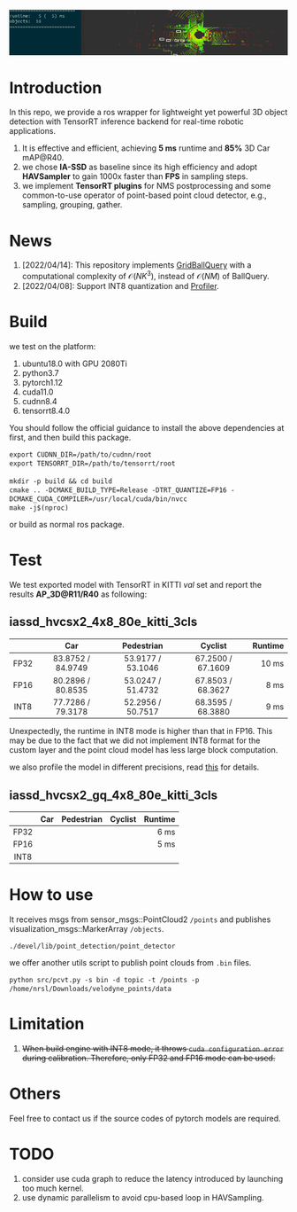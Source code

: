 ![](doc/demo.gif)
# Introduction

In this repo, we provide a ros wrapper for lightweight yet powerful 3D object detection with TensorRT inference backend for real-time robotic applications. 
1. It is effective and efficient, achieving **5 ms** runtime and **85%** 3D Car mAP@R40.
2. we chose **IA-SSD** as baseline since its high efficiency and adopt **HAVSampler** to gain 1000x faster than **FPS** in sampling steps.
3. we implement **TensorRT plugins** for NMS postprocessing and some common-to-use operator of point-based point cloud detector, e.g., sampling, grouping, gather.

# News
1. \[2022/04/14\]: This repository implements [GridBallQuery](doc/gridballquery.md) with a computational complexity of $\mathcal{O}(NK^3)$, instead of $\mathcal{O}(NM)$ of BallQuery. 
1. \[2022/04/08\]: Support INT8 quantization and [Profiler](doc/profile.md).
# Build
we test on the platform:

1. ubuntu18.0 with GPU 2080Ti
2. python3.7
3. pytorch1.12
4. cuda11.0
5. cudnn8.4
6. tensorrt8.4.0

You should follow the official guidance to install the above dependencies at first, and then build this package.
```shell
export CUDNN_DIR=/path/to/cudnn/root
export TENSORRT_DIR=/path/to/tensorrt/root

mkdir -p build && cd build
cmake .. -DCMAKE_BUILD_TYPE=Release -DTRT_QUANTIZE=FP16 -DCMAKE_CUDA_COMPILER=/usr/local/cuda/bin/nvcc
make -j$(nproc)
```
or build as normal ros package.

# Test
We test exported model with TensorRT in KITTI _val_ set and report the results **AP_3D@R11/R40** as following:
## iassd_hvcsx2_4x8_80e_kitti_3cls

|      |        Car        |    Pedestrian     |       Cyclist        | Runtime |
|:----:|:-----------------:|:-----------------:|:--------------------:|--------:|
| FP32 | 83.8752 / 84.9749 | 53.9177 / 53.1046 |  67.2500 / 67.1609   |   10 ms |
| FP16 | 80.2896 / 80.8535 | 53.0247 / 51.4732 |  67.8503 / 68.3627   |    8 ms |
| INT8 | 77.7286 / 79.3178 | 52.2956 / 50.7517 |  68.3595 / 68.3880   |    9 ms |

Unexpectedly, the runtime in INT8 mode is higher than that in FP16.
This may be due to the fact that we did not implement INT8 format for the custom layer and the point cloud model has less large block computation.

we also profile the model in different precisions, read [this](doc/profile.md) for details.
## iassd_hvcsx2_gq_4x8_80e_kitti_3cls

|      | Car | Pedestrian | Cyclist | Runtime |
|:----:|:---:|:----------:|:-------:|--------:|
| FP32 |     |            |         |    6 ms |
| FP16 |     |            |         |    5 ms |
| INT8 |     |            |         |         |


# How to use
It receives msgs from sensor_msgs::PointCloud2 `/points` and publishes visualization_msgs::MarkerArray `/objects`. 
```shell
./devel/lib/point_detection/point_detector
```
we offer another utils script to publish point clouds from `.bin` files.
```shell
python src/pcvt.py -s bin -d topic -t /points -p /home/nrsl/Downloads/velodyne_points/data 
```

# Limitation
1. ~~When build engine with INT8 mode, it throws `cuda configuration error` during calibration. Therefore, only FP32 and FP16 mode can be used.~~ 

# Others
Feel free to contact us if the source codes of pytorch models are required.

# TODO
1. consider use cuda graph to reduce the latency introduced by launching too much kernel.
2. use dynamic parallelism to avoid cpu-based loop in HAVSampling.